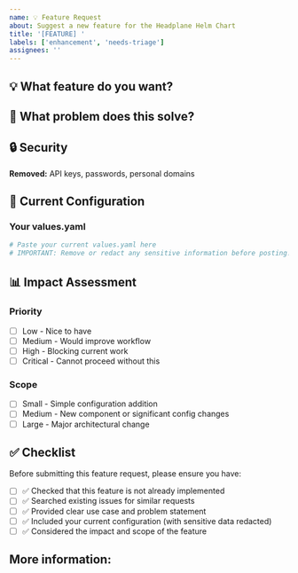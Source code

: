 ```yaml
---
name: 💡 Feature Request
about: Suggest a new feature for the Headplane Helm Chart
title: '[FEATURE] '
labels: ['enhancement', 'needs-triage']
assignees: ''
---
```


## 💡 What feature do you want?

<!-- Brief description -->

## 🎯 What problem does this solve?

<!-- What pain point or limitation? -->

## 🔒 Security

**Removed:** API keys, passwords, personal domains


## 📄 Current Configuration

### Your values.yaml
<!-- Please provide your current values.yaml file to help understand your setup and use case. Make sure to redact any sensitive information. -->

```yaml
# Paste your current values.yaml here
# IMPORTANT: Remove or redact any sensitive information before posting!

```

## 📊 Impact Assessment

### Priority
<!-- How important is this feature to you? -->
- [ ] Low - Nice to have
- [ ] Medium - Would improve workflow
- [ ] High - Blocking current work
- [ ] Critical - Cannot proceed without this

### Scope
<!-- What's the scope of this feature? -->
- [ ] Small - Simple configuration addition
- [ ] Medium - New component or significant config changes
- [ ] Large - Major architectural change

## ✅ Checklist

Before submitting this feature request, please ensure you have:

- [ ] ✅ Checked that this feature is not already implemented
- [ ] ✅ Searched existing issues for similar requests
- [ ] ✅ Provided clear use case and problem statement
- [ ] ✅ Included your current configuration (with sensitive data redacted)
- [ ] ✅ Considered the impact and scope of the feature

## More information: